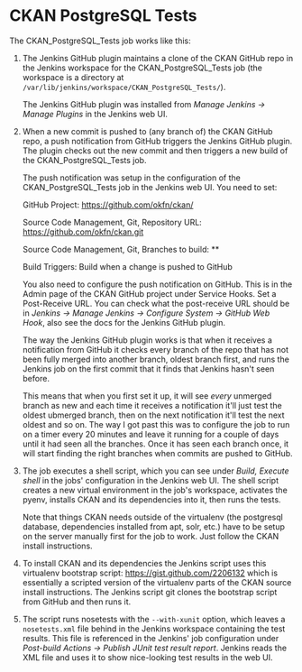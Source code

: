 CKAN PostgreSQL Tests
=====================

The CKAN_PostgreSQL_Tests job works like this:

1. The Jenkins GitHub plugin maintains a clone of the CKAN GitHub repo in the
   Jenkins workspace for the CKAN_PostgreSQL_Tests job (the workspace is a
   directory at `/var/lib/jenkins/workspace/CKAN_PostgreSQL_Tests/`).

   The Jenkins GitHub plugin was installed from
   _Manage Jenkins -> Manage Plugins_ in the Jenkins web UI.

2. When a new commit is pushed to (any branch of) the CKAN GitHub repo, a push
   notification from GitHub triggers the Jenkins GitHub plugin. The plugin
   checks out the new commit and then triggers a new build of the
   CKAN_PostgreSQL_Tests job.

   The push notification was setup in the configuration of the
   CKAN_PostgreSQL_Tests job in the Jenkins web UI. You need to set:

   GitHub Project: https://github.com/okfn/ckan/  

   Source Code Management, Git, Repository URL: https://github.com/okfn/ckan.git  

   Source Code Management, Git, Branches to build: **  

   Build Triggers: Build when a change is pushed to GitHub

   You also need to configure the push notification on GitHub. This is in the
   Admin page of the CKAN GitHub project under Service Hooks. Set a
   Post-Receive URL. You can check what the post-receive URL should be in
   _Jenkins -> Manage Jenkins -> Configure System -> GitHub Web Hook_, also
   see the docs for the Jenkins GitHub plugin.

   The way the Jenkins GitHub plugin works is that when it receives a
   notification from GitHub it checks every branch of the repo that has not
   been fully merged into another branch, oldest branch first, and runs the
   Jenkins job on the first commit that it finds that Jenkins hasn't seen
   before.  

   This means that when you first set it up, it will see _every_ unmerged
   branch as new and each time it receives a notification it'll just test the
   oldest ubmerged branch, then on the next notification it'll test the next
   oldest and so on. The way I got past this was to configure the job to run
   on a timer every 20 minutes and leave it running for a couple of days
   until it had seen all the branches. Once it has seen each branch once, it
   will start finding the right branches when commits are pushed to GitHub.

3. The job executes a shell script, which you can see under
   _Build, Execute shell_ in the jobs' configuration in the Jenkins web UI. The
   shell script creates a new virtual environment in the job's workspace,
   activates the pyenv, installs CKAN and its dependencies into it, then runs
   the tests.

   Note that things CKAN needs outside of the virtualenv (the postgresql
   database, dependencies installed from apt, solr, etc.) have to be setup on
   the server manually first for the job to work. Just follow the CKAN install
   instructions.

4. To install CKAN and its dependencies the Jenkins script uses this virtualenv
   bootstrap script: <https://gist.github.com/2206132> which is essentially a
   scripted version of the virtualenv parts of the CKAN source install
   instructions. The Jenkins script git clones the bootstrap script from GitHub
   and then runs it.

5. The script runs nosetests with the `--with-xunit` option, which leaves a
   `nosetests.xml` file behind in the Jenkins workspace containing the test
   results.  This file is referenced in the Jenkins' job configuration under
   _Post-build Actions -> Publish JUnit test result report_. Jenkins reads the
   XML file and uses it to show nice-looking test results in the web UI.

